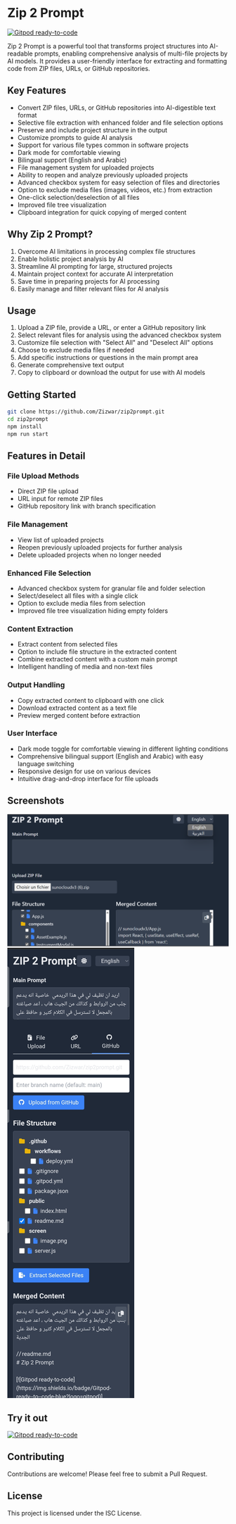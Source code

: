 # Zip 2 Prompt

[![Gitpod ready-to-code](https://img.shields.io/badge/Gitpod-ready--to--code-blue?logo=gitpod)](https://gitpod.io/#https://github.com/Zizwar/zip2prompt)

Zip 2 Prompt is a powerful tool that transforms project structures into AI-readable prompts, enabling comprehensive analysis of multi-file projects by AI models. It provides a user-friendly interface for extracting and formatting code from ZIP files, URLs, or GitHub repositories.

## Key Features

- Convert ZIP files, URLs, or GitHub repositories into AI-digestible text format
- Selective file extraction with enhanced folder and file selection options
- Preserve and include project structure in the output
- Customize prompts to guide AI analysis
- Support for various file types common in software projects
- Dark mode for comfortable viewing
- Bilingual support (English and Arabic)
- File management system for uploaded projects
- Ability to reopen and analyze previously uploaded projects
- Advanced checkbox system for easy selection of files and directories
- Option to exclude media files (images, videos, etc.) from extraction
- One-click selection/deselection of all files
- Improved file tree visualization
- Clipboard integration for quick copying of merged content

## Why Zip 2 Prompt?

1. Overcome AI limitations in processing complex file structures
2. Enable holistic project analysis by AI
3. Streamline AI prompting for large, structured projects
4. Maintain project context for accurate AI interpretation
5. Save time in preparing projects for AI processing
6. Easily manage and filter relevant files for AI analysis

## Usage

1. Upload a ZIP file, provide a URL, or enter a GitHub repository link
2. Select relevant files for analysis using the advanced checkbox system
3. Customize file selection with "Select All" and "Deselect All" options
4. Choose to exclude media files if needed
5. Add specific instructions or questions in the main prompt area
6. Generate comprehensive text output
7. Copy to clipboard or download the output for use with AI models

## Getting Started

```bash
git clone https://github.com/Zizwar/zip2prompt.git
cd zip2prompt
npm install
npm run start
```

## Features in Detail

### File Upload Methods
- Direct ZIP file upload
- URL input for remote ZIP files
- GitHub repository link with branch specification

### File Management
- View list of uploaded projects
- Reopen previously uploaded projects for further analysis
- Delete uploaded projects when no longer needed

### Enhanced File Selection
- Advanced checkbox system for granular file and folder selection
- Select/deselect all files with a single click
- Option to exclude media files from selection
- Improved file tree visualization hiding empty folders

### Content Extraction
- Extract content from selected files
- Option to include file structure in the extracted content
- Combine extracted content with a custom main prompt
- Intelligent handling of media and non-text files

### Output Handling
- Copy extracted content to clipboard with one click
- Download extracted content as a text file
- Preview merged content before extraction

### User Interface
- Dark mode toggle for comfortable viewing in different lighting conditions
- Comprehensive bilingual support (English and Arabic) with easy language switching
- Responsive design for use on various devices
- Intuitive drag-and-drop interface for file uploads

## Screenshots

![zip2prompt](https://raw.githubusercontent.com/Zizwar/zip2prompt/main/screen/image.png)
![zip2prompt](https://raw.githubusercontent.com/Zizwar/zip2prompt/main/screen/Screenshot_20240720-204349_Chrome.jpg)

## Try it out

[![Gitpod ready-to-code](https://img.shields.io/badge/Gitpod-ready--to--code-blue?logo=gitpod)](https://gitpod.io/#https://github.com/Zizwar/zip2prompt)

## Contributing

Contributions are welcome! Please feel free to submit a Pull Request.

## License

This project is licensed under the ISC License.
